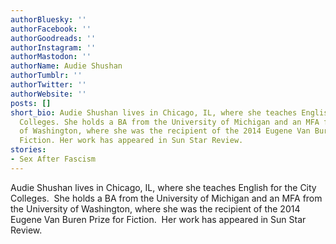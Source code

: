 ```yaml
---
authorBluesky: ''
authorFacebook: ''
authorGoodreads: ''
authorInstagram: ''
authorMastodon: ''
authorName: Audie Shushan
authorTumblr: ''
authorTwitter: ''
authorWebsite: ''
posts: []
short_bio: Audie Shushan lives in Chicago, IL, where she teaches English for the City
  Colleges. She holds a BA from the University of Michigan and an MFA from the University
  of Washington, where she was the recipient of the 2014 Eugene Van Buren Prize for
  Fiction. Her work has appeared in Sun Star Review.
stories:
- Sex After Fascism
---
```


Audie Shushan lives in Chicago, IL, where she teaches English for the City Colleges.  She holds a BA from the University of Michigan and an MFA from the University of Washington, where she was the recipient of the 2014 Eugene Van Buren Prize for Fiction.  Her work has appeared in Sun Star Review.